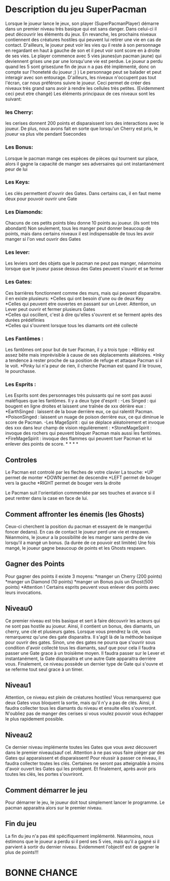 # Description du jeu SuperPacman
Lorsque le joueur lance le jeux, son player (SuperPacmanPlayer) démarre dans un premier niveau très basique qui est sans danger. Dans celui-ci il peut découvrir les éléments du jeux. En revanche, les prochains niveaux contiennent des créatures hostiles qui peuvent lui retirer une vie en cas de contact. 
D'ailleurs, le joueur peut voir les vies qu il reste à son personnage en regardant en haut à gauche de son  et il peut voir sont score en à droite de ses vies. Le player commence avec 5 vies jaunes(un pacman jaune) qui deviennent grises une par une lorsqu'une vie est perdue. Le joueur a perdu quand les 5 sont grises(une fin de jeux n a pas été implémenté, donc on compte sur l'honeteté du joueur ;) )
Le personnage peut se balader et peut interagir avec son entourage. D'ailleurs, les niveaux n'occupent pas tout l'écran, car nous préférons suivre le joueur. Ceci permet de créer des niveaux très grand sans avoir à rendre les cellules très petites. (Evidemment ceci peut etre changé)
Les éléments principaux de ces niveaux sont les suivant:
### les Cherry: 
les cerises donnent 200 points et disparaissent lors des interactions avec le joueur. De plus, nous avons fait en sorte que lorsqu'un Cherry est pris, le    joueur va plus vite pendant 5secondes
### Les Bonus: 
Lorsque le pacman mange ces espèces de pièces qui tournent sur place, alors il gagne la capacité de manger ses adversaires qui ont instantanément peur de lui
### Les Keys: 
Les clés permettent d'ouvrir des Gates. Dans certains cas, il en faut meme deux pour pouvoir ouvrir une Gate
### Les Diamonds: 
Chacuns de ces petits points bleu donne 10 points au joueur. (ils sont très abondant) Non seulement, tous les manger peut donner beaucoup de points, mais dans certains niveaux il est indispensable de tous les avoir manger si l'on veut ouvrir des Gates
### Les lever: 
Les leviers sont des objets que le pacman ne peut pas manger, néanmoins lorsque que le joueur passe dessus des Gates peuvent s'ouvrir et se fermer
### Les Gates: 
Ces barrières fonctionnent comme des murs, mais qui peuvent disparaitre. il en existe plusieurs:
    *Celles qui ont besoin d'une ou de deux Key   
    *Celles qui peuvent etre ouvertes en passant sur un Lever. Attention, un Lever peut ouvrir et fermer plusieurs Gates   
    *Celles qui oscillent, c'est à dire qu'elles s'ouvrent et se ferment après des durées prédéfinies   
    *Celles qui s'ouvrent lorsque tous les diamants ont été collecté
### Les Fantômes :
Les fantômes ont pour but de tuer Pacman, il y a trois type :
   *Blinky est assez bête mais imprévisible à cause de ses déplacements aléatoires.
   *Inky a tendence à rester proche de sa position de refuge et attaque Pacman si il le voit.
   *Pinky lui n'a peur de rien, il cherche Pacman est quand il le trouve, le pourchasse.
### Les Esprits :
Les Esprits sont des personnages très puissants qui ne sont pas aussi maléfiques que les fantômes. Il y a deux type d'esprit :
-Les Singed : qui bougent en ligne droites et laissent une traînée de xxx dérière eux :
   *EarthSinged : laissent de la boue derrière eux, ce qui ralentit Pacman.
   *PoisonSinged : laissent un nuage de poison derrière eux, ce qui diminue le score de Pacman.
-Les MageSpirit : qui se déplace aléatoirement et invoque des xxx dans leur champ de vision régulièrement :
   *StoneMageSpirit : invoque des rochers qui peuvent bloquer Pacman mais aussi les fantômes.
   *FireMageSpirit : invoque des flammes qui peuvent tuer Pacman et lui enlever des points de score.
  *
  *
  *
  *

## Controles
Le Pacman est controlé par les fleches de votre clavier
La touche: 
*UP permet de monter
*DOWN permet de descendre
*LEFT permet de bouger vers la gauche
*RIGHT permet de bouger vers la droite

Le Pacman suit l'orientation commendée par ses touches et avance si il peut rentrer dans la case en face de lui.


## Comment affronter les énemis (les Ghosts)
Ceux-ci cherchent la position du pacman et essayent de le manger(lui foncer dedans). En cas de contact le joueur perd une vie et respawn.
Néanmoins, le joueur a la possibilité de les manger sans perdre de vie lorsqu'il a mangé un bonus. (la durée de ce pouvoir est limitée) Une fois mangé, le joueur gagne beaucoup de points et les Ghosts respawn.

## Gagner des Points
Pour gagner des points il existe 3 moyens:
  *manger un Cherry (200 points)
  *manger un Diamond (10 points)
  *manger un Bonus puis un Ghost(500 points)
  *Attention ! Certains esprits peuvent vous enlever des points avec leurs invocations.

## Niveau0
Ce premier niveau est très basique et sert à faire découvrir les acteurs qui ne sont pas hostile au joueur. Ainsi, il contient un bonus, des diamants, un cherry, une clé et plusieurs gates. Lorsque vous prendrez la clé, vous remarquerez qu'une des gate disparaitra. Il s'agit là de la méthode basique pour ouvrir des gates. Sinon, une des gates ne pourra que s'ouvrir sous condition d'avoir collecté tous les diamants, sauf que pour cela il faudra passer une Gate grace à un troisième moyen. Il faudra passer sur le Lever et instantanément, la Gate disparaitra et une autre Gate apparaitra derrière vous. Finalement, ce niveau possède un dernier type de Gate qui s'ouvre et se referme tout seul grace à un timer.
## Niveau1
Attention, ce niveau est plein de créatures hostiles! Vous remarquerez que deux Gates vous bloquent la sortie, mais qu'il n'y a pas de clés. Ainsi, il faudra collecter tous les diamants du niveau et ensuite elles s'ouvreront. N'oubliez pas de manger des cerises si vous voulez pouvoir vous échapper le plus rapidement possible.
## Niveau2
Ce dernier niveau implémente toutes les Gates que vous avez découvert dans le premier niveau(sauf cel. Attention à ne pas vous faire piéger par des Gates qui apparaissent et disparaissent! Pour réussir à passer ce niveau, il faudra collecter toutes les clés. Certaines ne seront pas atteignable à moins d'avoir ouvert les Gates qui les protègent. Et finalement, après avoir pris toutes les clés, les portes s'ouvriront.

## Comment démarrer le jeu
Pour démarrer le jeu, le joueur doit tout simplement lancer le programme. Le pacman apparaitra alors sur le premier niveau.

## Fin du jeu
La fin du jeu n'a pas été spécifiquement implémenté.
Néanmoins, nous éstimons que le joueur a perdu si il perd ses 5 vies, mais qu'il a gagné si il parvient à sortir du dernier niveau.
Evidemment l'objectif est de gagner le plus de points!!!
# BONNE CHANCE
